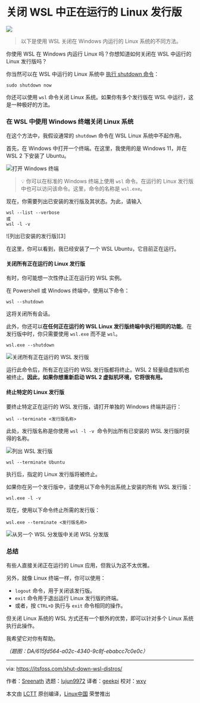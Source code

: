 [#]: subject: "Shut Down WSL Running Linux Distributions"
[#]: via: "https://itsfoss.com/shut-down-wsl-distros/"
[#]: author: "Sreenath https://itsfoss.com/author/sreenath/"
[#]: collector: "lujun9972/lctt-scripts-1705972010"
[#]: translator: "geekpi"
[#]: reviewer: "wxy"
[#]: publisher: "wxy"
[#]: url: "https://linux.cn/article-16599-1.html"

关闭 WSL 中正在运行的 Linux 发行版
======

![][0]

> 以下是使用 WSL 关闭在 Windows 内运行的 Linux 系统的不同方法。

你使用 WSL 在 Windows 内运行 Linux 吗？你想知道如何关闭在 WSL 中运行的 Linux 发行版吗？

你当然可以在 WSL 中运行的 Linux 系统中 [执行 shutdown 命令][1]：

```
sudo shutdown now
```

你还可以使用 `wsl` 命令关闭 Linux 系统。如果你有多个发行版在 WSL 中运行，这是一种极好的方法。

### 在 WSL 中使用 Windows 终端关闭 Linux 系统

在这个方法中，我假设通常的 `shutdown` 命令在 WSL Linux 系统中不起作用。

首先，在 Windows 中打开一个终端。在这里，我使用的是 Windows 11，并在 WSL 2 下安装了 Ubuntu。

![打开 Windows 终端][2]

> 💡 你可以在标准的 Windows 终端上使用 `wsl` 命令。在运行的 Linux 发行版中也可以访问该命令。这里，命令的名称是 `wsl.exe`。

现在，你需要列出已安装的发行版及其状态。为此，请输入

```
wsl --list --verbose
或
wsl -l -v
```

![列出已安装的发行版][3］

在这里，你可以看到，我已经安装了一个 WSL Ubuntu，它目前正在运行。

#### 关闭所有正在运行的 Linux 发行版

有时，你可能想一次性停止正在运行的 WSL 实例。

在 Powershell 或 Windows 终端中，使用以下命令：

```
wsl --shutdown
```

这将关闭所有会话。

此外，你还可以**在任何正在运行的 WSL Linux 发行版终端中执行相同的功能**。在发行版中时，你只需要使用 `wsl.exe` 而不是 `wsl`。

```
wsl.exe --shutdown
```

![关闭所有正在运行的 WSL 发行版][4]

运行此命令后，所有正在运行的 WSL 发行版都将终止。WSL 2 轻量级虚拟机也被终止。**因此，如果你想重新启动 WSL 2 虚拟机环境，它将很有用。**

#### 终止特定的 Linux 发行版

要终止特定正在运行的 WSL 发行版，请打开单独的 Windows 终端并运行：

```
wsl --terminate <发行版名称>
```

此处，发行版名称是你使用 `wsl -l -v` ⁣ 命令列出所有已安装的 WSL 发行版时获得的名称。

![列出 WSL 发行版][5]

```
wsl --terminate Ubuntu
```

执行后，指定的 Linux 发行版将被终止。

如果你在另一个发行版中，请使用以下命令列出系统上安装的所有 WSL 发行版：

```
wsl.exe -l -v
```

现在，使用以下命令终止所需的发行版：

```
wsl.exe --terminate <发行版名称>
```

![从另一个 WSL 分发版中关闭 WSL 分发版][6]

### 总结

有些人直接关闭正在运行的 Linux 应用，但我认为这不太优雅。

另外，就像 Linux 终端一样，你可以使用：

   * `logout` 命令，用于关闭该发行版。
   * `exit` 命令用于退出运行 Linux 发行版的终端。
   * 或者，按 `CTRL+D` 执行与 `exit` 命令相同的操作。

但关闭 Linux 系统的 WSL 方式还有一个额外的优势，即可以针对多个 Linux 系统执行此操作。

我希望它对你有帮助。

*（题图：DA/615fd564-a02c-4340-9c8f-ebabcc7c0e0c）*

--------------------------------------------------------------------------------

via: https://itsfoss.com/shut-down-wsl-distros/

作者：[Sreenath][a]
选题：[lujun9972][b]
译者：[geekpi](https://github.com/geekpi)
校对：[wxy](https://github.com/wxy)

本文由 [LCTT](https://github.com/LCTT/TranslateProject) 原创编译，[Linux中国](https://linux.cn/) 荣誉推出

[a]: https://itsfoss.com/author/sreenath/
[b]: https://github.com/lujun9972
[1]: https://linuxhandbook.com/linux-shutdown-command/
[2]: https://itsfoss.com/content/images/2024/01/open-a-terminal-from-start-menu.png
[3]: https://itsfoss.com/content/images/2024/01/list-installed-distributions-and-their-status.png
[4]: https://itsfoss.com/content/images/2024/01/shutdown-all-wsl-distros-within-another-distro.gif
[5]: https://itsfoss.com/content/images/2024/01/list-the-distro-to-terminate-only-that-one.png
[6]: https://itsfoss.com/content/images/2024/01/shutdown-successfully-completed.png
[0]: https://img.linux.net.cn/data/attachment/album/202401/31/111542n7hb9b97xd56dpth.jpg